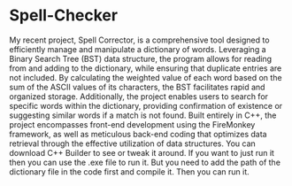 # Spell-Checker
My recent project, Spell Corrector, is a comprehensive tool designed to efficiently manage and manipulate a dictionary of words. Leveraging a Binary Search Tree (BST) data structure, the program allows for reading from and adding to the dictionary, while ensuring that duplicate entries are not included. By calculating the weighted value of each word based on the sum of the ASCII values of its characters, the BST facilitates rapid and organized storage. Additionally, the project enables users to search for specific words within the dictionary, providing confirmation of existence or suggesting similar words if a match is not found. Built entirely in C++, the project encompasses front-end development using the FireMonkey framework, as well as meticulous back-end coding that optimizes data retrieval through the effective utilization of data structures.
You can download C++ Builder to see or tweak it around. If you want to just run it then you can use the .exe file to run it. But you need to add the path of the dictionary file in the code first and compile it. Then you can run it.

